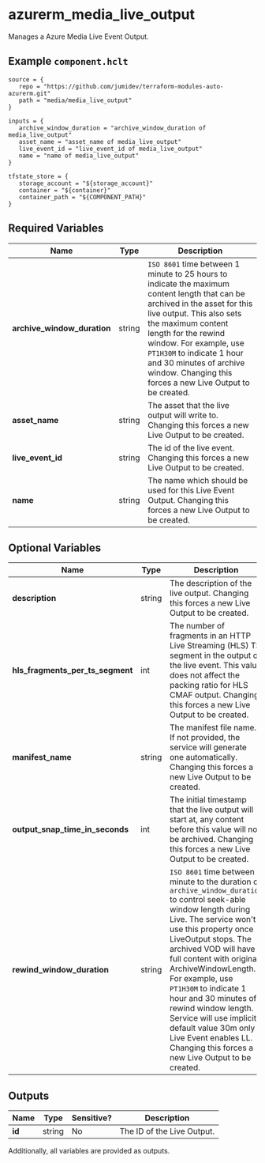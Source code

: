 # azurerm_media_live_output

Manages a Azure Media Live Event Output.

## Example `component.hclt`

```hcl
source = {
   repo = "https://github.com/jumidev/terraform-modules-auto-azurerm.git"   
   path = "media/media_live_output"   
}

inputs = {
   archive_window_duration = "archive_window_duration of media_live_output"   
   asset_name = "asset_name of media_live_output"   
   live_event_id = "live_event_id of media_live_output"   
   name = "name of media_live_output"   
}

tfstate_store = {
   storage_account = "${storage_account}"   
   container = "${container}"   
   container_path = "${COMPONENT_PATH}"   
}

```

## Required Variables

| Name | Type |  Description |
| ---- | --------- |  ----------- |
| **archive_window_duration** | string |  `ISO 8601` time between 1 minute to 25 hours to indicate the maximum content length that can be archived in the asset for this live output. This also sets the maximum content length for the rewind window. For example, use `PT1H30M` to indicate 1 hour and 30 minutes of archive window. Changing this forces a new Live Output to be created. | 
| **asset_name** | string |  The asset that the live output will write to. Changing this forces a new Live Output to be created. | 
| **live_event_id** | string |  The id of the live event. Changing this forces a new Live Output to be created. | 
| **name** | string |  The name which should be used for this Live Event Output. Changing this forces a new Live Output to be created. | 

## Optional Variables

| Name | Type |  Description |
| ---- | --------- |  ----------- |
| **description** | string |  The description of the live output. Changing this forces a new Live Output to be created. | 
| **hls_fragments_per_ts_segment** | int |  The number of fragments in an HTTP Live Streaming (HLS) TS segment in the output of the live event. This value does not affect the packing ratio for HLS CMAF output. Changing this forces a new Live Output to be created. | 
| **manifest_name** | string |  The manifest file name. If not provided, the service will generate one automatically. Changing this forces a new Live Output to be created. | 
| **output_snap_time_in_seconds** | int |  The initial timestamp that the live output will start at, any content before this value will not be archived. Changing this forces a new Live Output to be created. | 
| **rewind_window_duration** | string |  `ISO 8601` time between 1 minute to the duration of `archive_window_duration` to control seek-able window length during Live. The service won't use this property once LiveOutput stops. The archived VOD will have full content with original ArchiveWindowLength. For example, use `PT1H30M` to indicate 1 hour and 30 minutes of rewind window length. Service will use implicit default value 30m only if Live Event enables LL. Changing this forces a new Live Output to be created. | 



## Outputs

| Name | Type | Sensitive? | Description |
| ---- | ---- | --------- | --------- |
| **id** | string | No  | The ID of the Live Output. | 

Additionally, all variables are provided as outputs.
